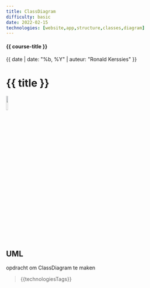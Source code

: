 ```yaml
---
title: ClassDiagram
difficulty: basic
date: 2022-02-15
technologies: [website,app,structure,classes,diagram]
---
```


#### {{ course-title }}
{{ date | date: "%b, %Y" | auteur: "Ronald Kerssies" }}

# {{ title }}

<img src="{{ '/_assets/themas/diagram.png' | url }}" style="width:10%;">


## UML
opdracht om ClassDiagram te maken

> {{technologiesTags}}
